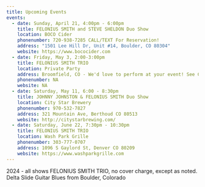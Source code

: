 ```yaml
---
title: Upcoming Events
events:
  - date: Sunday, April 21, 4:00pm - 6:00pm
    title: FELONIUS SMITH and STEVE SHELDON Duo Show
    location: BOCO Cider
    phonenumber: 720-938-7285 CALL/TEXT For Reservation!
    address: "1501 Lee Hill Dr, Unit #14, Boulder, CO 80304"
    website: https://www.bococider.com
  - date: Friday, May 3, 2:00-3:00pm
    title: FELONIUS SMITH TRIO
    location: Private Party
    address: Broomfield, CO - We'd love to perform at your event! See Contact Page
    phonenumber: NA
    website: NA
  - date: Saturday, May 11, 6:00 - 8:30pm
    title: JOHNNY JOHNSTON & FELONIUS SMITH Duo Show
    location: City Star Brewery
    phonenumber: 970-532-7827
    address: 321 Mountain Ave, Berthoud CO 80513
    website: http://citystarbrewing.com/
  - date: Saturday, June 22, 7:30pm - 10:30pm
    title: FELONIUS SMITH TRIO
    location: Wash Park Grille
    phonenumber: 303-777-0707
    address: 1096 S Gaylord St, Denver CO 80209
    website: https://www.washparkgrille.com
---
```

2024 - all shows FELONIUS SMITH TRIO, no cover charge, except as noted. Delta Slide Guitar Blues from Boulder, Colorado